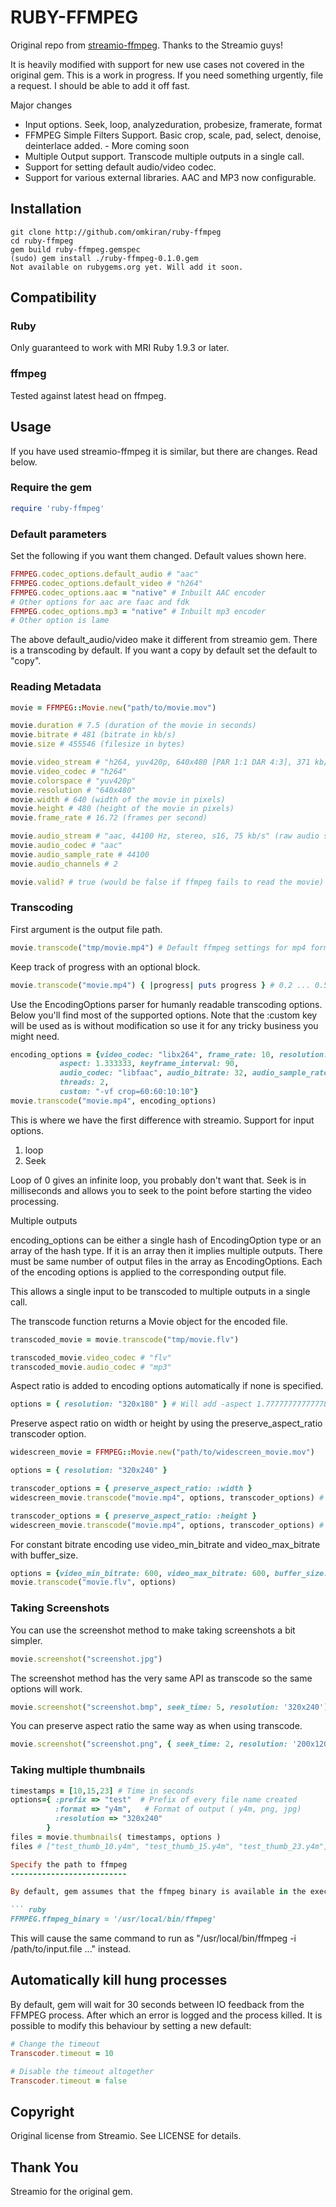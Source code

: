 RUBY-FFMPEG
===========

Original repo from [streamio-ffmpeg](https://github.com/streamio/streamio-ffmpeg). Thanks to the Streamio guys!

It is heavily modified with support for new use cases not covered in the original gem. This is a work in progress. If you need something
urgently, file a request. I should be able to add it off fast.


Major changes
* Input options. Seek, loop, analyzeduration, probesize, framerate, format
* FFMPEG Simple Filters Support. Basic crop, scale, pad, select, denoise, deinterlace added. - More coming soon
* Multiple Output support. Transcode multiple outputs in a single call.
* Support for setting default audio/video codec.
* Support for various external libraries. AAC and MP3 now configurable.


Installation
------------
    git clone http://github.com/omkiran/ruby-ffmpeg
    cd ruby-ffmpeg
    gem build ruby-ffmpeg.gemspec
    (sudo) gem install ./ruby-ffmpeg-0.1.0.gem 
    Not available on rubygems.org yet. Will add it soon.

Compatibility
-------------

### Ruby

Only guaranteed to work with MRI Ruby 1.9.3 or later. 

### ffmpeg

Tested against latest head on ffmpeg.

Usage
-----
 If you have used streamio-ffmpeg it is similar, but there are changes. Read below.


### Require the gem

``` ruby
require 'ruby-ffmpeg'
```

### Default parameters

Set the following if you want them changed. Default values shown here.
``` ruby
FFMPEG.codec_options.default_audio # "aac"
FFMPEG.codec_options.default_video # "h264"
FFMPEG.codec_options.aac = "native" # Inbuilt AAC encoder 
# Other options for aac are faac and fdk
FFMPEG.codec_options.mp3 = "native" # Inbuilt mp3 encoder
# Other option is lame
```

The above default_audio/video make it different from streamio gem. There is a transcoding by default. If you want a copy by default set the default to "copy".


### Reading Metadata

``` ruby
movie = FFMPEG::Movie.new("path/to/movie.mov")

movie.duration # 7.5 (duration of the movie in seconds)
movie.bitrate # 481 (bitrate in kb/s)
movie.size # 455546 (filesize in bytes)

movie.video_stream # "h264, yuv420p, 640x480 [PAR 1:1 DAR 4:3], 371 kb/s, 16.75 fps, 15 tbr, 600 tbn, 1200 tbc" (raw video stream info)
movie.video_codec # "h264"
movie.colorspace # "yuv420p"
movie.resolution # "640x480"
movie.width # 640 (width of the movie in pixels)
movie.height # 480 (height of the movie in pixels)
movie.frame_rate # 16.72 (frames per second)

movie.audio_stream # "aac, 44100 Hz, stereo, s16, 75 kb/s" (raw audio stream info)
movie.audio_codec # "aac"
movie.audio_sample_rate # 44100
movie.audio_channels # 2

movie.valid? # true (would be false if ffmpeg fails to read the movie)
```

### Transcoding

First argument is the output file path.

``` ruby
movie.transcode("tmp/movie.mp4") # Default ffmpeg settings for mp4 format
```

Keep track of progress with an optional block.

``` ruby
movie.transcode("movie.mp4") { |progress| puts progress } # 0.2 ... 0.5 ... 1.0
```

Use the EncodingOptions parser for humanly readable transcoding options. Below you'll find most of the supported options. Note that the :custom key will be used as is without modification so use it for any tricky business you might need.

``` ruby
encoding_options = {video_codec: "libx264", frame_rate: 10, resolution: "320x240", video_bitrate: 300, video_bitrate_tolerance: 100,
           aspect: 1.333333, keyframe_interval: 90,
           audio_codec: "libfaac", audio_bitrate: 32, audio_sample_rate: 22050, audio_channels: 1,
           threads: 2,
           custom: "-vf crop=60:60:10:10"}
movie.transcode("movie.mp4", encoding_options)
```

This is where we have the first difference with streamio. Support for input options. 
1. loop
2. Seek

Loop of 0 gives an infinite loop, you probably don't want that.
Seek is in milliseconds and allows you to seek to the point before starting the video processing.

Multiple outputs

encoding_options can be either a single hash of EncodingOption type or an array of the hash type. If it is an array then it implies multiple outputs. There must be same number of output files in the array as EncodingOptions. Each of the encoding options is applied to the corresponding output file.

This allows a single input to be transcoded to multiple outputs in a single call.

The transcode function returns a Movie object for the encoded file.

``` ruby
transcoded_movie = movie.transcode("tmp/movie.flv")

transcoded_movie.video_codec # "flv"
transcoded_movie.audio_codec # "mp3"
```

Aspect ratio is added to encoding options automatically if none is specified.

``` ruby
options = { resolution: "320x180" } # Will add -aspect 1.77777777777778 to ffmpeg
```

Preserve aspect ratio on width or height by using the preserve_aspect_ratio transcoder option.

``` ruby
widescreen_movie = FFMPEG::Movie.new("path/to/widescreen_movie.mov")

options = { resolution: "320x240" }

transcoder_options = { preserve_aspect_ratio: :width }
widescreen_movie.transcode("movie.mp4", options, transcoder_options) # Output resolution will be 320x180

transcoder_options = { preserve_aspect_ratio: :height }
widescreen_movie.transcode("movie.mp4", options, transcoder_options) # Output resolution will be 426x240
```

For constant bitrate encoding use video_min_bitrate and video_max_bitrate with buffer_size.

``` ruby
options = {video_min_bitrate: 600, video_max_bitrate: 600, buffer_size: 2000}
movie.transcode("movie.flv", options)
```

### Taking Screenshots

You can use the screenshot method to make taking screenshots a bit simpler.

``` ruby
movie.screenshot("screenshot.jpg")
```

The screenshot method has the very same API as transcode so the same options will work.

``` ruby
movie.screenshot("screenshot.bmp", seek_time: 5, resolution: '320x240')
```

You can preserve aspect ratio the same way as when using transcode.

``` ruby
movie.screenshot("screenshot.png", { seek_time: 2, resolution: '200x120' }, preserve_aspect_ratio: :width)
```

### Taking multiple thumbnails

```ruby
timestamps = [10,15,23] # Time in seconds
options={ :prefix => "test"  # Prefix of every file name created
          :format => "y4m",   # Format of output ( y4m, png, jpg) 
          :resolution => "320x240"
        }
files = movie.thumbnails( timestamps, options )
files # ["test_thumb_10.y4m", "test_thumb_15.y4m", "test_thumb_23.y4m"]

Specify the path to ffmpeg
--------------------------

By default, gem assumes that the ffmpeg binary is available in the execution path and named ffmpeg and so will run commands that look something like "ffmpeg -i /path/to/input.file ...". Use the FFMPEG.ffmpeg_binary setter to specify the full path to the binary if necessary:

``` ruby
FFMPEG.ffmpeg_binary = '/usr/local/bin/ffmpeg'
```

This will cause the same command to run as "/usr/local/bin/ffmpeg -i /path/to/input.file ..." instead.


Automatically kill hung processes
---------------------------------

By default, gem will wait for 30 seconds between IO feedback from the FFMPEG process. After which an error is logged and the process killed.
It is possible to modify this behaviour by setting a new default:

``` ruby
# Change the timeout
Transcoder.timeout = 10

# Disable the timeout altogether
Transcoder.timeout = false
```


Copyright
---------
Original license from Streamio. See LICENSE for details.

Thank You
---------
Streamio for the original gem.
